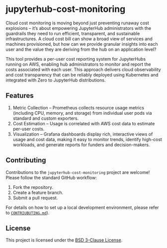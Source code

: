 # jupyterhub-cost-monitoring

Cloud cost monitoring is moving beyond just preventing runaway cost explosions – it’s about empowering JupyterHub administrators with the guardrails they need to run efficient, transparent, and sustainable infrastructures. A cloud cost bill can show a broad view of services and machines provisioned, but how can we provide granular insights into each user and the value they are deriving from the hub on an application level?  

This tool provides a per-user cost reporting system for JupyterHubs running on AWS, enabling hub administrators to monitor and report the costs associated with each user. This approach delivers cloud observability and cost transparency that can be reliably deployed using Kubernetes and integrated with Zero to JupyterHub distributions.

## Features

1. Metric Collection – Prometheus collects resource usage metrics (including CPU, memory, and storage) from individual user pods via standard and custom exporters.
2. Cost Estimation – Usage is correlated with AWS cost data to estimate per-user costs.
3. Visualization – Grafana dashboards display rich, interactive views of usage and cost data, making it easy to monitor trends, identify high-cost workloads, and generate reports for funders and decision-makers.

## Contributing

Contributions to the `jupyterhub-cost-monitoring` project are welcome! Please follow the standard GitHub workflow:

1. Fork the repository.
2. Create a feature branch.
3. Submit a pull request.

For details on how to set up a local development environment, please refer to [`CONTRIUBUTING.md`](CONTRIBUTING.md)).

## License

This project is licensed under the [BSD 3-Clause License](LICENSE).
